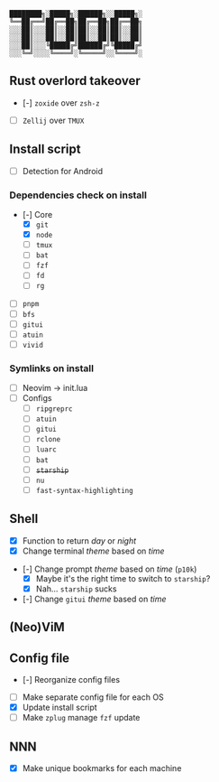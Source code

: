 
    ████████╗░█████╗░██████╗░░█████╗░
    ╚══██╔══╝██╔══██╗██╔══██╗██╔══██╗
    ░░░██║░░░██║░░██║██║░░██║██║░░██║
    ░░░██║░░░██║░░██║██║░░██║██║░░██║
    ░░░██║░░░╚█████╔╝██████╔╝╚█████╔╝
    ░░░╚═╝░░░░╚════╝░╚═════╝░░╚════╝░

## Rust overlord takeover
- [-] `zoxide` over `zsh-z`
- [ ] `Zellij` over `TMUX`

## Install script
- [ ] Detection for Android

### Dependencies check on install
- [-] Core
  - [x] `git`
  - [x] `node`
  - [ ] `tmux`
  - [ ] `bat`
  - [ ] `fzf`
  - [ ] `fd`
  - [ ] `rg`
- [ ] `pnpm`
- [ ] `bfs`
- [ ] `gitui`
- [ ] `atuin`
- [ ] `vivid`

### Symlinks on install
- [ ] Neovim -> init.lua
- [ ] Configs
  - [ ] `ripgreprc`
  - [ ] `atuin`
  - [ ] `gitui`
  - [ ] `rclone`
  - [ ] `luarc`
  - [ ] `bat` 
  - [ ] ~~`starship`~~
  - [ ] `nu`
  - [ ] `fast-syntax-highlighting` 

## Shell
- [x] Function to return *day* or *night*
- [x] Change terminal *theme* based on *time*
- [-] Change prompt *theme* based on *time* (`p10k`)
  - [x] Maybe it's the right time to switch to `starship`?
  - [x] Nah... `starship` sucks
- [-] Change `gitui` *theme* based on *time*

## (Neo)ViM

## Config file
- [-] Reorganize config files
- [ ] Make separate config file for each OS
- [x] Update install script
- [ ] Make `zplug` manage `fzf` update

## NNN
- [x] Make unique bookmarks for each machine
